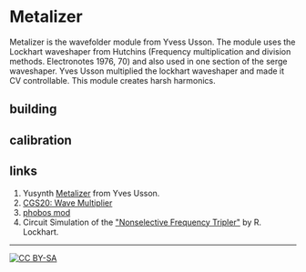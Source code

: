 # Metalizer

Metalizer is the wavefolder module from Yvess Usson. The module uses the Lockhart waveshaper from Hutchins (Frequency multiplication and division methods. Electronotes 1976, 70) and also used in one section of the serge waveshaper. Yves Usson multiplied the lockhart waveshaper and made it CV controllable. This module creates harsh harmonics. 

## building

## calibration

## links

1) Yusynth [Metalizer](http://yusynth.net/Modular/EN/METALIZER/) from Yves Usson.
1) [CGS20: Wave Multiplier](https://www.elby-designs.com/webtek/cgs/cgs29/cgs29_wave_multiplier.html)
1) [phobos mod](http://electro-music.com/forum/phpbb-files/ken_stone_wavefolder_phobos_mod_173.gif)
1) Circuit Simulation of the ["Nonselective Frequency Tripler"](https://www.falstad.com/circuit/circuitjs.html?cct=$+1+0.000005+12.050203812241895+50+5+43%0At+208+288+256+288+0+1+0.5622631831784811+0.6027259197443353+100%0At+208+192+256+192+0+-1+0.5622631831784811+-0.5915286149180423+100%0Ar+256+176+256+112+0+15000%0AR+256+112+256+80+0+0+40+15+0+0+0.5%0Aw+256+208+256+240+0%0Aw+256+240+256+272+0%0Aw+256+240+320+240+0%0AR+256+368+256+416+0+0+40+-15+0+0+0.5%0Ar+256+368+256+304+0+15000%0Aw+208+192+208+240+0%0Aw+208+240+208+288+0%0Aw+208+240+160+240+0%0Aa+400+256+512+256+8+15+-15+1000000+0.00008844289781267837+0+100000%0Aa+400+336+512+336+8+15+-15+1000000+0.8845262653143774+0+100000%0Ar+400+240+320+240+0+10000%0Ar+400+176+512+176+0+100000%0Ar+512+256+592+256+0+1000%0Aw+400+176+400+240+0%0Aw+512+176+512+256+0%0Ag+400+272+400+288+0%0Ag+400+352+400+384+0%0Ag+592+400+592+432+0%0Ar+512+336+592+336+0+1000%0Ar+592+336+592+400+0+1000%0Aw+320+240+320+320+0%0Aw+320+320+400+320+0%0Ap+592+256+656+256+1+0%0Ap+592+336+656+336+1+0%0AR+112+208+112+160+0+1+20+10+0+0+0.5%0A174+112+272+160+224+1+100000+0.7871+Resistance%0Ag+112+272+112+320+0%0Ao+26+64+0+4098+20+0.1+0+1%0Ao+27+64+0+4098+10+0.1+1+1%0Ao+28+64+0+4099+10+0.00078125+2+2+28+3%0A) by R. Lockhart.

---
[![CC BY-SA](https://licensebuttons.net/l/by-sa/3.0/88x31.png)](https://creativecommons.org/licenses/by-sa/4.0/)

